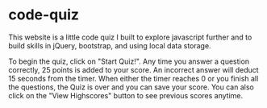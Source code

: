 # code-quiz

This website is a little code quiz I built to explore javascript further and to build skills in jQuery, bootstrap, and using local data storage.

To begin the quiz, click on "Start Quiz!". Any time you answer a question correctly, 25 points is added to your score. An incorrect answer will deduct 15 seconds from the timer. When either the timer reaches 0 or you finish all the questions, the Quiz is over and you can save your score. You can also click on the "View Highscores" button to see previous scores anytime.